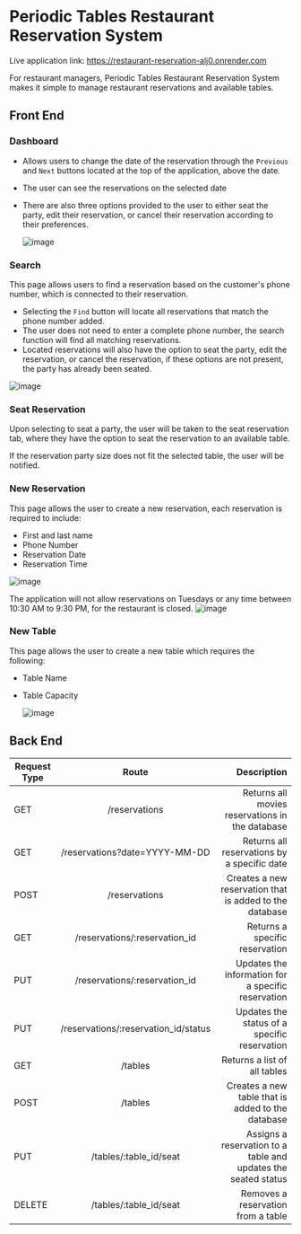 # Periodic Tables Restaurant Reservation System

Live application link:
https://restaurant-reservation-alj0.onrender.com

For restaurant managers, Periodic Tables Restaurant Reservation System makes it simple to manage restaurant reservations and available tables.

## Front End

### Dashboard

* Allows users to change the date of the reservation through the `Previous` and `Next` buttons located at the top of the application, above the date.
* The user can see the reservations on the selected date
* There are also three options provided to the user to either seat the party, edit their reservation, or cancel their reservation according to their preferences.

  ![image](https://github.com/ashleynguyen37/starter-restaurant-reservation/assets/125700200/ee51d010-4d0e-4b39-83fd-d4828901484b)

### Search

This page allows users to find a reservation based on the customer's phone number, which is connected to their reservation.
* Selecting the `Find` button will locate all reservations that match the phone number added.
* The user does not need to enter a complete phone number, the search function will find all matching reservations.
* Located reservations will also have the option to seat the party, edit the reservation, or cancel the reservation, if these options are not present, the party has already been seated.

![image](https://github.com/ashleynguyen37/starter-restaurant-reservation/assets/125700200/878e4041-57c8-43bd-95d9-a8946f03f15a)

### Seat Reservation

Upon selecting to seat a party, the user will be taken to the seat reservation tab, where they have the option to seat the reservation to an available table.

If the reservation party size does not fit the selected table, the user will be notified.

### New Reservation

This page allows the user to create a new reservation, each reservation is required to include:
* First and last name
* Phone Number
* Reservation Date
* Reservation Time

![image](https://github.com/ashleynguyen37/starter-restaurant-reservation/assets/125700200/a957b46c-356d-44a2-9bf2-115b59008587)

The application will not allow reservations on Tuesdays or any time between 10:30 AM to 9:30 PM, for the restaurant is closed.
![image](https://github.com/ashleynguyen37/starter-restaurant-reservation/assets/125700200/a4e127d3-69d7-4f9b-8988-1e4023fdaf10)

### New Table

This page allows the user to create a new table which requires the following:
* Table Name
* Table Capacity

  ![image](https://github.com/ashleynguyen37/starter-restaurant-reservation/assets/125700200/09ee5ddd-2c85-405c-8fdc-ec6f820a0001)

## Back End

| Request Type        | Route           | Description  |
| ------------- |:-------------:| -----:|
| GET      | /reservations | Returns all movies reservations in the database |
| GET      | /reservations?date=YYYY-MM-DD      |   Returns all reservations by a specific date |
| POST | /reservations      |    Creates a new reservation that is added to the database |
| GET        | /reservations/:reservation_id           | Returns a specific reservation  |
| PUT |/reservations/:reservation_id| Updates the information for a specific reservation|
| PUT      | /reservations/:reservation_id/status | Updates the status of a specific reservation |
| GET      | /tables      |   Returns a list of all tables |
| POST | /tables      |    Creates a new table that is added to the database |
| PUT        | /tables/:table_id/seat           | Assigns a reservation to a table and updates the seated status  |
| DELETE |/tables/:table_id/seat| Removes a reservation from a table|









